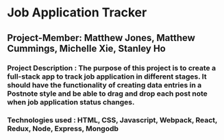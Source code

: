 # Job Application Tracker
## Project-Member: Matthew Jones, Matthew Cummings, Michelle Xie, Stanley Ho
### Project Description : The purpose of this project is to create a full-stack app to track job application in different stages. It should have the functionality of creating data entries in a Postnote style and be able to drag and drop each post note when job application status changes.
### Technologies used : HTML, CSS, Javascript, Webpack, React, Redux, Node, Express, Mongodb 
